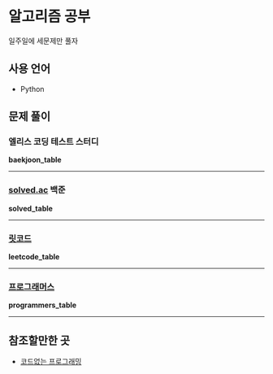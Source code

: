 # 알고리즘 공부

일주일에 세문제만 풀자

## 사용 언어

- Python

## 문제 풀이

### 엘리스 코딩 테스트 스터디

__baekjoon_table__

---

### [solved.ac](https://solved.ac/class) 백준

__solved_table__

---

### [릿코드](https://leetcode.com/)

__leetcode_table__

---

### [프로그래머스](https://programmers.co.kr/)

__programmers_table__

---

## 참조할만한 곳

- [코드없는 프로그래밍](https://www.youtube.com/channel/UCHcG02L6TSS-StkSbqVy6Fg)
